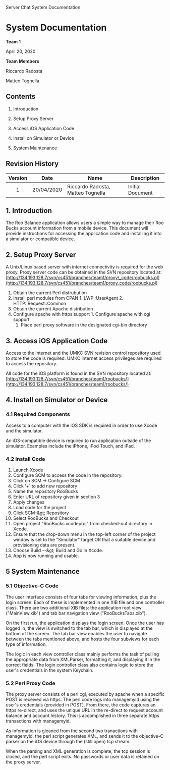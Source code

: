 Server Chat System Documentation

# System Documentation

**Team 1**

April 20, 2020

**Team Members**

Riccardo Radosta

Matteo Tognella

## Contents

1. Introduction

2. Setup Proxy Server

3. Access iOS Application Code

4. Install on Simulator or Device

5. System Maintenance

## Revision History

| Version | Date | Name | Description |
| :---: | --- | --- | --- |
| 1 | 20/04/2020 | Riccardo Radosta, Matteo Tognella | Initial Document |

## 1. Introduction

The Roo Balance application allows users a simple way to manage their Roo Bucks account information from a mobile device. This document will provide instructions for accessing the application code and installing it into a simulator or compatible device.

## 2. Setup Proxy Server

A Unix/Linux based server with internet connectivity is required for the web proxy. Proxy server code can be obtained in the SVN repository located at: [http://134.193.128.7/svn/cs451/branches/team1/proxy\_code/roobucks.pl](http://134.193.128.7/svn/cs451/branches/team1/proxy_code/roobucks.pl)

1. Obtain the current Perl distrubution
  1. Install perl modules from CPAN
    1. LWP::UserAgent
    2. HTTP::Request::Common
2. Obtain the current Apache distribution
  1. Configure apache with https support
    1. Configure apache with cgi support
      1. Place perl proxy software in the designated cgi-bin directory

## 3. Access iOS Application Code

Access to the internet and the UMKC SVN revision control repository used to store the code is required. UMKC internet access privileges are required to access the repository.

All code for the iOS platform is found in the SVN repository located at: [http://134.193.128.7/svn/cs451/branches/team1/roobucks/](http://134.193.128.7/svn/cs451/branches/team1/roobucks/)

## 4. Install on Simulator or Device

### 4.1 Required Components

Access to a computer with the iOS SDK is required in order to use Xcode and the simulator.

An iOS-compatible device is required to run application outside of the simulator. Examples include the iPhone, iPod Touch, and iPad.

### 4.2 Install Code

1. Launch Xcode
2. Configure SCM to access the code in the repository.
  1. Click on SCM → Configure SCM
  2. Click &#39;+&#39; to add new repository
  3. Name the repository RooBucks
  4. Enter URL of repository given in section 3
  5. Apply changes
3. Load code for the project
  1. Click SCM-\&gt; Repository
  2. Select RooBucks and Checkout
4. Open project &quot;RooBucks.xcodeproj&quot; from checked-out directory in Xcode.
5. Ensure that the drop-down menu in the top-left corner of the project
 window is set to the &quot;Simulator&quot; target OR that a suitable device and
 provisioning data are present.
6. Choose Build --\&gt; Build and Go in Xcode.
7. App is now running and usable.

## 5 System Maintenance

### 5.1 Objective-C Code

The user interface consists of four tabs for viewing information, plus the login screen. Each of these is implemented in one XIB file and one controller class. There are two additional XIB files: the application root view (&quot;MainView.xib&quot;) and tab bar navigation view (&quot;RooBucksTabs.xib&quot;).

On the first run, the application displays the login screen. Once the user has logged in, the view is switched to the tab bar, which is displayed at the bottom of the screen. The tab bar view enables the user to navigate between the tabs mentioned above, and hosts the four subviews for each type of information.

The logic in each view controller class mainly performs the task of pulling the appropriate data from XMLParser, formatting it, and displaying it in the correct fields. The login controller class also contains logic to store the user&#39;s credentials in the system Keychain.

### 5.2 Perl Proxy Code

The proxy server consists of a perl cgi, executed by apache when a specific POST is received via https. The perl code logs into managemyid using the user&#39;s credentials (provided in POST). From there, the code captures an https re-direct, and uses the unique URL in the re-direct to request account balance and account history. This is accomplished in three separate https transactions with managemyid.

As information is gleaned from the second two tranactions with managemyid, the perl script generates XML, and sends it to the objective-C parser on the iOS device through the (still open) tcp stream.

When the parsing and XML generation is complete, the tcp session is closed, and the perl script exits. No passwords or user data is retained on the proxy server.
